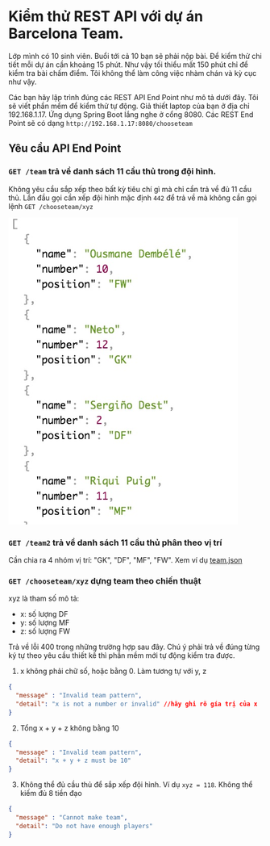 # Kiểm thử REST API với dự án Barcelona Team.


Lớp mình có 10 sinh viên. Buổi tới cả 10 bạn sẽ phải nộp bài. Để kiểm thử chi tiết mỗi dự án cần khoảng 15 phút. Như vậy tối thiểu mất 150 phút chỉ để kiểm tra bài chấm điểm. Tôi không thể làm công việc nhàm chán và kỳ cục như vậy.


Các bạn hãy lập trình đúng các REST API End Point như mô tả dưới đây. Tôi sẽ viết phần mềm để kiểm thử tự động. Giả thiết laptop của bạn ở địa chỉ 192.168.1.17. Ứng dụng Spring Boot lắng nghe ở cổng 8080. Các REST End Point sẽ có dạng ```http://192.168.1.17:8080/chooseteam```

## Yêu cầu API End Point


### ```GET /team``` trả về danh sách 11 cầu thủ trong đội hình.
Không yêu cầu sắp xếp theo bất kỳ tiêu chí gì mà chỉ cần trả về đủ 11 cầu thủ.
Lần đầu gọi cần xếp đội hình mặc định ```442``` để trả về mà không cần gọi lệnh ```GET /chooseteam/xyz```

![](images/choose_team.jpg)


### ```GET /team2``` trả về danh sách 11 cầu thủ phân theo vị trí
Cần chia ra 4 nhóm vị trí: "GK", "DF", "MF", "FW".
Xem ví dụ [team.json](team.json)


### ```GET /chooseteam/xyz``` dựng team theo chiến thuật
xyz là tham số mô tả:
- x: số lượng DF
- y: số lượng MF
- z: số lượng FW

Trả về lỗi 400 trong những trường hợp sau đây. Chú ý phải trả về đúng từng ký tự theo yêu cầu thiết kế thì phần mềm mới tự động kiểm tra được.

1. x không phải chữ số, hoặc bằng 0. Làm tương tự với y, z
  ```json
  {
    "message" : "Invalid team pattern",
    "detail": "x is not a number or invalid" //hãy ghi rõ gía trị của x
  }
  ```
2. Tổng x + y + z không bằng 10
  ```json
  {
    "message" : "Invalid team pattern",
    "detail": "x + y + z must be 10"
  }
  ```
3. Không thể đủ cầu thủ để sắp xếp đội hình. Ví dụ ```xyz = 118```. Không thể kiếm đủ 8 tiền đạo
  ```json
  {
    "message" : "Cannot make team",
    "detail": "Do not have enough players"
  }
  ```



  
